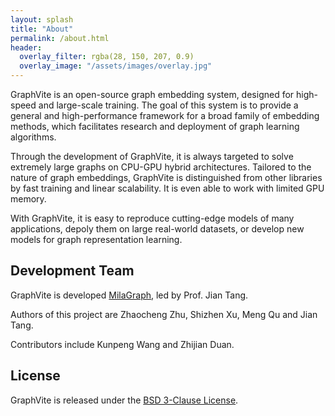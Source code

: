 ```yaml
---
layout: splash
title: "About"
permalink: /about.html
header:
  overlay_filter: rgba(28, 150, 207, 0.9)
  overlay_image: "/assets/images/overlay.jpg"
---
```


GraphVite is an open-source graph embedding system, designed for high-speed and large-scale training. The goal of this system is to provide a general and high-performance framework for a broad family of embedding methods, which facilitates research and deployment of graph learning algorithms.

Through the development of GraphVite, it is always targeted to solve extremely large graphs on CPU-GPU hybrid architectures. Tailored to the nature of graph embeddings, GraphVite is distinguished from other libraries by fast training and linear scalability. It is even able to work with limited GPU memory.

With GraphVite, it is easy to reproduce cutting-edge models of many applications, depoly them on large real-world datasets, or develop new models for graph representation learning.

Development Team
----------------

GraphVite is developed [MilaGraph], led by Prof. Jian Tang.

Authors of this project are Zhaocheng Zhu, Shizhen Xu, Meng Qu and Jian Tang.

Contributors include Kunpeng Wang and Zhijian Duan.

[MilaGraph]: https://github.com/DeepGraphLearning

License
-------

GraphVite is released under the [BSD 3-Clause License].

[BSD 3-Clause License]: https://github.com/KiddoZhu/graphvite/blob/master/LICENSE